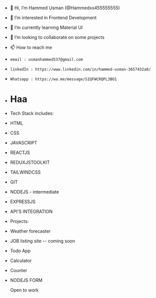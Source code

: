 - 👋 Hi, I’m Hammed Usman (@Hammedxx455555555)
- 👀 I’m interested in Frontend Development
- 🌱 I’m currently learning  Material UI
- 💞️ I’m looking to collaborate on some projects
- 📫 How to reach me
-     email : usmanhammed537@gmail.com
-     linkedIn : https://www.linkedin.com/in/hammed-usman-3657432a8/
-     Whatsapp : https://wa.me/message/SIQFWCRQPL3BO1
- <h1>Haa</h1>
-    Tech Stack includes:
-    HTML
-    CSS
-    JAVASCRIPT
-    REACTJS
-    REDUXJSTOOLKIT
-    TAILWINDCSS
-    GIT
-    NODEJS - intermediate
-    EXPRESSJS
-    API'S INTEGRATION
-  Projects:
- Weather forecaster
- JOB listing site -- coming soon
- Todo App
- Calculator
- Counter
- NODEJS FORM

     Open to work 
  

<!---
Hammedxx455555555/Hammedxx455555555 is a ✨ special ✨ repository because its `README.md` (this file) appears on your GitHub profile.
You can click the Preview link to take a look at your changes.
--->
